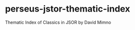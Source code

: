 perseus-jstor-thematic-index
============================

Thematic Index of Classics in JSOR by David Mimno